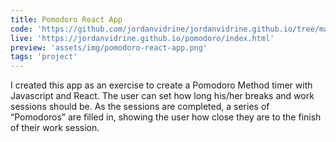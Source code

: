 ```yaml
---
title: Pomodoro React App
code: 'https://github.com/jordanvidrine/jordanvidrine.github.io/tree/master/pomodoro'
live: 'https://jordanvidrine.github.io/pomodoro/index.html'
preview: 'assets/img/pomodoro-react-app.png'
tags: 'project'
---
```

I created this app as an exercise to create a Pomodoro Method timer with Javascript and React. The user can set how long his/her breaks and work sessions should be. As the sessions are completed, a series of “Pomodoros” are filled in, showing the user how close they are to the finish of their work session. 
<!--more--> 
 <!-- this more tag is a hack to get the content to only render into a P tag -->